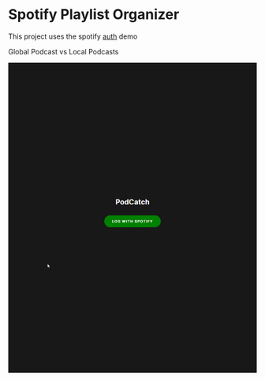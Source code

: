 # Spotify Playlist Organizer


This project uses the spotify [auth](https://github.com/spotify/web-api-auth-examples) demo 


Global Podcast vs Local Podcasts

![img](https://github.com/jonas-kgomo/spotify-podcasts/blob/master/client/public/login.png)
